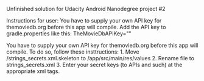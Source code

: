 Unfinished solution for Udacity Android Nanodegree project #2

Instructions for user: You have to supply your own API key for themoviedb.org before this app will
compile. Add the API key to gradle.properties like this:
TheMovieDbAPIKey="<API key>"


You have to supply your own API key for themoviedb.org before this app will compile. To do so, follow these insttructions:
    1. Move <project folder>/strings_secrets.xml.skeleton to <project folder>/app/src/main/res/values
    2. Rename file to strings_secrets.xml
    3. Enter your secret keys (to APIs and such) at the appropriate xml tags.